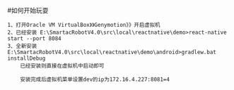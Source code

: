 #如何开始玩耍

    1、打开Oracle VM VirtualBox》》Genymotion》》开启虚拟机
    2、已经安装 E:\SmartacRobotV4.0\src\local\reactnative\demo>react-native start --port 8084
    3、全新安装E:\SmartacRobotV4.0\src\local\reactnative\demo\android>gradlew.bat installDebug
        已经安装则直接在虚拟机中启动即可

        安装完成后虚拟机菜单设置dev的ip为172.16.4.227:8081=4



